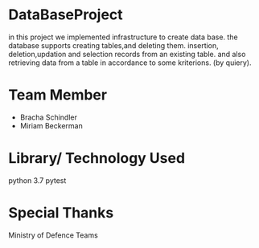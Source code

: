 # DataBaseProject

in this project we implemented infrastructure to create data base.
the database supports  creating tables,and deleting  them.
insertion, deletion,updation and selection records from an existing table.
and also retrieving data from a table in accordance to some kriterions. (by quiery).

# Team Member
* Bracha Schindler
* Miriam Beckerman

# Library/ Technology Used
python 3.7
pytest

# Special Thanks
Ministry of Defence Teams
